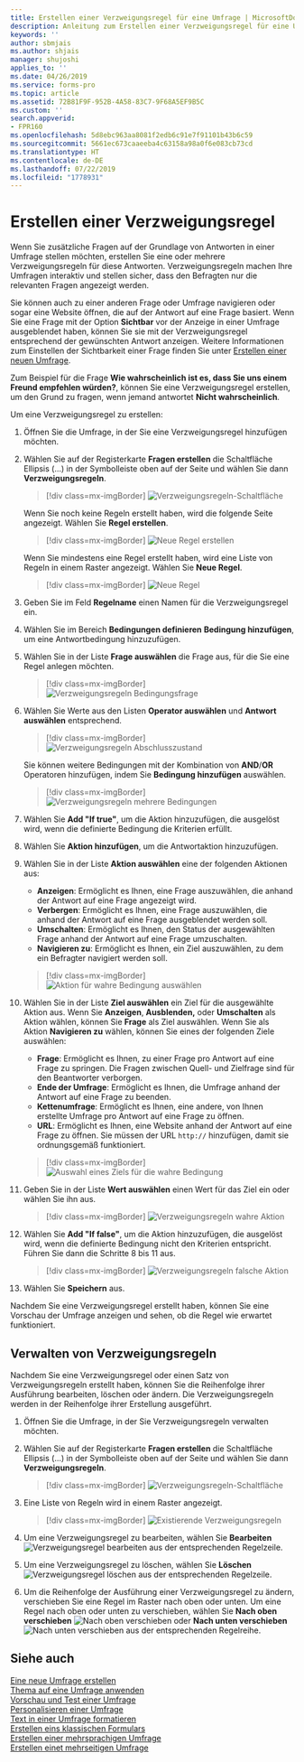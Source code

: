 ```yaml
---
title: Erstellen einer Verzweigungsregel für eine Umfrage | MicrosoftDocs
description: Anleitung zum Erstellen einer Verzweigungsregel für eine Umfrage mit Microsoft Forms Pro.
keywords: ''
author: sbmjais
ms.author: shjais
manager: shujoshi
applies_to: ''
ms.date: 04/26/2019
ms.service: forms-pro
ms.topic: article
ms.assetid: 72B81F9F-952B-4A58-83C7-9F68A5EF9B5C
ms.custom: ''
search.appverid:
- FPR160
ms.openlocfilehash: 5d8ebc963aa8081f2edb6c91e7f91101b43b6c59
ms.sourcegitcommit: 5661ec673caaeeba4c63158a98a0f6e083cb73cd
ms.translationtype: HT
ms.contentlocale: de-DE
ms.lasthandoff: 07/22/2019
ms.locfileid: "1778931"
---
```

# <a name="create-a-branching-rule"></a>Erstellen einer Verzweigungsregel



Wenn Sie zusätzliche Fragen auf der Grundlage von Antworten in einer Umfrage stellen möchten, erstellen Sie eine oder mehrere Verzweigungsregeln für diese Antworten. Verzweigungsregeln machen Ihre Umfragen interaktiv und stellen sicher, dass den Befragten nur die relevanten Fragen angezeigt werden. 

Sie können auch zu einer anderen Frage oder Umfrage navigieren oder sogar eine Website öffnen, die auf der Antwort auf eine Frage basiert. Wenn Sie eine Frage mit der Option **Sichtbar** vor der Anzeige in einer Umfrage ausgeblendet haben, können Sie sie mit der Verzweigungsregel entsprechend der gewünschten Antwort anzeigen. Weitere Informationen zum Einstellen der Sichtbarkeit einer Frage finden Sie unter [Erstellen einer neuen Umfrage](create-new-survey.md).

Zum Beispiel für die Frage **Wie wahrscheinlich ist es, dass Sie uns einem Freund empfehlen würden?**, können Sie eine Verzweigungsregel erstellen, um den Grund zu fragen, wenn jemand antwortet **Nicht wahrscheinlich**.

Um eine Verzweigungsregel zu erstellen:

1.  Öffnen Sie die Umfrage, in der Sie eine Verzweigungsregel hinzufügen möchten.

2.  Wählen Sie auf der Registerkarte **Fragen erstellen** die Schaltfläche Ellipsis (...) in der Symbolleiste oben auf der Seite und wählen Sie dann **Verzweigungsregeln**. 

    > [!div class=mx-imgBorder]
    > ![Verzweigungsregeln-Schaltfläche](media/branching-rules-button.png "Verzweigungsregeln-Schaltfläche")
    
    Wenn Sie noch keine Regeln erstellt haben, wird die folgende Seite angezeigt. Wählen Sie **Regel erstellen**. 

    > [!div class=mx-imgBorder]
    > ![Neue Regel erstellen](media/create-rule-button.png "Neue Regel erstellen") 

    Wenn Sie mindestens eine Regel erstellt haben, wird eine Liste von Regeln in einem Raster angezeigt. Wählen Sie **Neue Regel**. 
 
    > [!div class=mx-imgBorder]
    > ![Neue Regel](media/branch-new-rule-button.png "Neue Regel")

3.  Geben Sie im Feld **Regelname** einen Namen für die Verzweigungsregel ein.

4.  Wählen Sie im Bereich **Bedingungen definieren** **Bedingung hinzufügen**, um eine Antwortbedingung hinzuzufügen.

5.  Wählen Sie in der Liste **Frage auswählen** die Frage aus, für die Sie eine Regel anlegen möchten.

    > [!div class=mx-imgBorder]
    > ![Verzweigungsregeln Bedingungsfrage](media/branch-condition-question.png "Verzweigungsregeln Bedingungsfrage")

6.  Wählen Sie Werte aus den Listen **Operator auswählen** und **Antwort auswählen** entsprechend.

    > [!div class=mx-imgBorder]
    > ![Verzweigungsregeln Abschlusszustand](media/branch-condition.png "Verzweigungsregeln Abschlusszustand")

    Sie können weitere Bedingungen mit der Kombination von **AND**/**OR** Operatoren hinzufügen, indem Sie **Bedingung hinzufügen** auswählen.

    > [!div class=mx-imgBorder]
    > ![Verzweigungsregeln mehrere Bedingungen](media/branch-multi-condition.png "Verzweigungsregeln mehrere Bedingungen")

7.  Wählen Sie **Add "If true"**, um die Aktion hinzuzufügen, die ausgelöst wird, wenn die definierte Bedingung die Kriterien erfüllt.

8.  Wählen Sie **Aktion hinzufügen**, um die Antwortaktion hinzuzufügen.

9.  Wählen Sie in der Liste **Aktion auswählen** eine der folgenden Aktionen aus:

    - **Anzeigen**: Ermöglicht es Ihnen, eine Frage auszuwählen, die anhand der Antwort auf eine Frage angezeigt wird.
    - **Verbergen**: Ermöglicht es Ihnen, eine Frage auszuwählen, die anhand der Antwort auf eine Frage ausgeblendet werden soll.
    - **Umschalten**: Ermöglicht es Ihnen, den Status der ausgewählten Frage anhand der Antwort auf eine Frage umzuschalten.
    - **Navigieren zu**: Ermöglicht es Ihnen, ein Ziel auszuwählen, zu dem ein Befragter navigiert werden soll.

    > [!div class=mx-imgBorder]
    > ![Aktion für wahre Bedingung auswählen](media/branch-true-select-action.png "Aktion für wahre Bedingung auswählen")

10. Wählen Sie in der Liste **Ziel auswählen** ein Ziel für die ausgewählte Aktion aus. Wenn Sie **Anzeigen**, **Ausblenden,** oder **Umschalten** als Aktion wählen, können Sie **Frage** als Ziel auswählen. Wenn Sie als Aktion **Navigieren zu** wählen, können Sie eines der folgenden Ziele auswählen:

    - **Frage**: Ermöglicht es Ihnen, zu einer Frage pro Antwort auf eine Frage zu springen. Die Fragen zwischen Quell- und Zielfrage sind für den Beantworter verborgen.
    - **Ende der Umfrage**: Ermöglicht es Ihnen, die Umfrage anhand der Antwort auf eine Frage zu beenden.
    - **Kettenumfrage**: Ermöglicht es Ihnen, eine andere, von Ihnen erstellte Umfrage pro Antwort auf eine Frage zu öffnen.
    - **URL**: Ermöglicht es Ihnen, eine Website anhand der Antwort auf eine Frage zu öffnen. Sie müssen der URL `http://` hinzufügen, damit sie ordnungsgemäß funktioniert.

    > [!div class=mx-imgBorder]
    > ![Auswahl eines Ziels für die wahre Bedingung](media/branch-true-select-target.png "Auswahl eines Ziels für die wahre Bedingung")

11. Geben Sie in der Liste **Wert auswählen** einen Wert für das Ziel ein oder wählen Sie ihn aus.

    > [!div class=mx-imgBorder]
    > ![Verzweigungsregeln wahre Aktion](media/branch-true-action.png "Verzweigungsregeln wahre Aktion")

12. Wählen Sie **Add "If false"**, um die Aktion hinzuzufügen, die ausgelöst wird, wenn die definierte Bedingung nicht den Kriterien entspricht. Führen Sie dann die Schritte 8 bis 11 aus. 

    > [!div class=mx-imgBorder]
    > ![Verzweigungsregeln falsche Aktion](media/branch-false-action.png "Verzweigungsregeln falsche Aktion")

13. Wählen Sie **Speichern** aus.

Nachdem Sie eine Verzweigungsregel erstellt haben, können Sie eine Vorschau der Umfrage anzeigen und sehen, ob die Regel wie erwartet funktioniert.

## <a name="manage-branching-rules"></a>Verwalten von Verzweigungsregeln

Nachdem Sie eine Verzweigungsregel oder einen Satz von Verzweigungsregeln erstellt haben, können Sie die Reihenfolge ihrer Ausführung bearbeiten, löschen oder ändern. Die Verzweigungsregeln werden in der Reihenfolge ihrer Erstellung ausgeführt. 

1. Öffnen Sie die Umfrage, in der Sie Verzweigungsregeln verwalten möchten.
 
2. Wählen Sie auf der Registerkarte **Fragen erstellen** die Schaltfläche Ellipsis (...) in der Symbolleiste oben auf der Seite und wählen Sie dann **Verzweigungsregeln**. 

    > [!div class=mx-imgBorder]
    > ![Verzweigungsregeln-Schaltfläche](media/branching-rules-button.png "Verzweigungsregeln-Schaltfläche")

3. Eine Liste von Regeln wird in einem Raster angezeigt.

    > [!div class=mx-imgBorder]
    > ![Existierende Verzweigungsregeln](media/existing-rules.png "Existierende Verzweigungsregeln")

4. Um eine Verzweigungsregel zu bearbeiten, wählen Sie **Bearbeiten** ![Verzweigungsregel bearbeiten](media/edit-rule.png "Verzweigungsregel bearbeiten") aus der entsprechenden Regelzeile.

5. Um eine Verzweigungsregel zu löschen, wählen Sie **Löschen** ![Verzweigungsregel löschen](media/delete-rule.png "Verzweigungsregel löschen") aus der entsprechenden Regelzeile.

6. Um die Reihenfolge der Ausführung einer Verzweigungsregel zu ändern, verschieben Sie eine Regel im Raster nach oben oder unten. Um eine Regel nach oben oder unten zu verschieben, wählen Sie **Nach oben verschieben** ![Nach oben verschieben](media/move-up-rule.png "Nach oben verschieben") oder **Nach unten verschieben** ![Nach unten verschieben](media/move-down-rule.png "Nach unten verschieben") aus der entsprechenden Regelreihe.

## <a name="see-also"></a>Siehe auch

[Eine neue Umfrage erstellen](create-new-survey.md)<br>
[Thema auf eine Umfrage anwenden](apply-theme.md)<br>
[Vorschau und Test einer Umfrage](preview-test-survey.md)<br>
[Personalisieren einer Umfrage](personalize-survey.md)<br>
[Text in einer Umfrage formatieren](survey-text-format.md)<br>
[Erstellen eins klassischen Formulars](create-classic-form.md)<br>
[Erstellen einer mehrsprachigen Umfrage](create-multilingual-survey.md)<br>
[Erstellen einet mehrseitigen Umfrage](create-multipage-survey.md)

